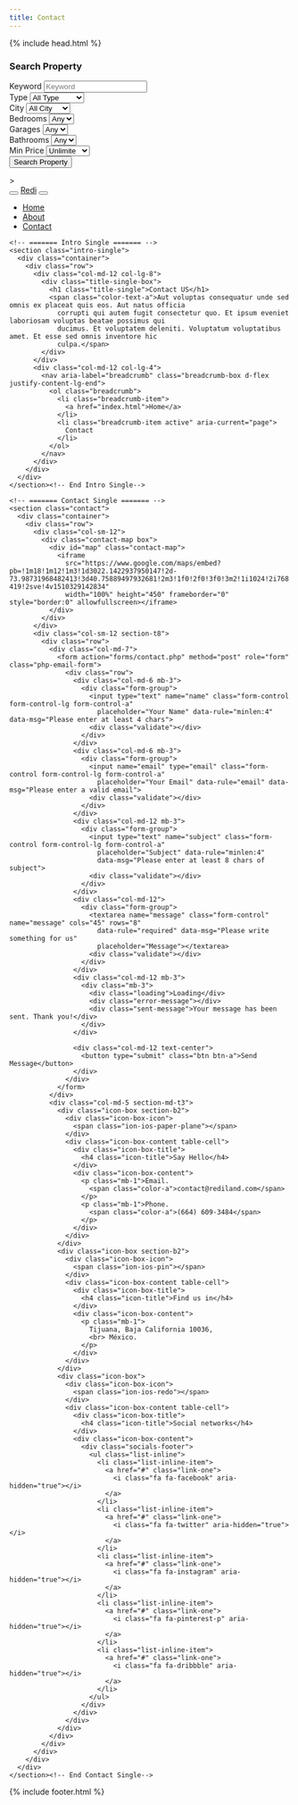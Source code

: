 ```yaml
---
title: Contact
---
```

<!DOCTYPE html>
<html lang="en">

<head>
  {% include head.html %}
</head>

<body>

  <!-- ======= Property Search Section ======= -->
  <div class="click-closed"></div>
  <!--/ Form Search Star /-->
  <div class="box-collapse">
    <div class="title-box-d">
      <h3 class="title-d">Search Property</h3>
    </div>
    <span class="close-box-collapse right-boxed ion-ios-close"></span>
    <div class="box-collapse-wrap form">
      <form class="form-a">
        <div class="row">
          <div class="col-md-12 mb-2">
            <div class="form-group">
              <label for="Type">Keyword</label>
              <input type="text" class="form-control form-control-lg form-control-a" placeholder="Keyword">
            </div>
          </div>
          <div class="col-md-6 mb-2">
            <div class="form-group">
              <label for="Type">Type</label>
              <select class="form-control form-control-lg form-control-a" id="Type">
                <option>All Type</option>
                <option>For Rent</option>
                <option>For Sale</option>
                <option>Open House</option>
              </select>
            </div>
          </div>
          <div class="col-md-6 mb-2">
            <div class="form-group">
              <label for="city">City</label>
              <select class="form-control form-control-lg form-control-a" id="city">
                <option>All City</option>
                <option>Alabama</option>
                <option>Arizona</option>
                <option>California</option>
                <option>Colorado</option>
              </select>
            </div>
          </div>
          <div class="col-md-6 mb-2">
            <div class="form-group">
              <label for="bedrooms">Bedrooms</label>
              <select class="form-control form-control-lg form-control-a" id="bedrooms">
                <option>Any</option>
                <option>01</option>
                <option>02</option>
                <option>03</option>
              </select>
            </div>
          </div>
          <div class="col-md-6 mb-2">
            <div class="form-group">
              <label for="garages">Garages</label>
              <select class="form-control form-control-lg form-control-a" id="garages">
                <option>Any</option>
                <option>01</option>
                <option>02</option>
                <option>03</option>
                <option>04</option>
              </select>
            </div>
          </div>
          <div class="col-md-6 mb-2">
            <div class="form-group">
              <label for="bathrooms">Bathrooms</label>
              <select class="form-control form-control-lg form-control-a" id="bathrooms">
                <option>Any</option>
                <option>01</option>
                <option>02</option>
                <option>03</option>
              </select>
            </div>
          </div>
          <div class="col-md-6 mb-2">
            <div class="form-group">
              <label for="price">Min Price</label>
              <select class="form-control form-control-lg form-control-a" id="price">
                <option>Unlimite</option>
                <option>$50,000</option>
                <option>$100,000</option>
                <option>$150,000</option>
                <option>$200,000</option>
              </select>
            </div>
          </div>
          <div class="col-md-12">
            <button type="submit" class="btn btn-b">Search Property</button>
          </div>
        </div>
      </form>
    </div>
  </div><!-- End Property Search Section -->>

  <!-- ======= Header/Navbar ======= -->
  <nav class="navbar navbar-default navbar-trans navbar-expand-lg fixed-top">
    <div class="container">
      <button class="navbar-toggler collapsed" type="button" data-toggle="collapse" data-target="#navbarDefault"
        aria-controls="navbarDefault" aria-expanded="false" aria-label="Toggle navigation">
        <span></span>
        <span></span>
        <span></span>
      </button>
      <a class="navbar-brand text-brand" href="index.html">Redi<span class="color-b"></span></a>
      <button type="button" class="btn btn-link nav-search navbar-toggle-box-collapse d-md-none" data-toggle="collapse"
        data-target="#navbarTogglerDemo01" aria-expanded="false">
        <span class="fa fa-search" aria-hidden="true"></span>
      </button>
      <div class="navbar-collapse collapse justify-content-center" id="navbarDefault">
        <ul class="navbar-nav">
          <li class="nav-item">
            <a class="nav-link active" href="index.html">Home</a>
          </li>
          <li class="nav-item">
            <a class="nav-link" href="about.html">About</a>
          </li>
          <!-- <li class="nav-item">
            <a class="nav-link" href="property-grid.html">Property</a>
          </li>
          <li class="nav-item">
            <a class="nav-link" href="blog-grid.html">Blog</a>
          </li>
          <li class="nav-item dropdown">
            <a class="nav-link dropdown-toggle" href="#" id="navbarDropdown" role="button" data-toggle="dropdown"
              aria-haspopup="true" aria-expanded="false">
              Pages
            </a>
            <div class="dropdown-menu" aria-labelledby="navbarDropdown">
              <a class="dropdown-item" href="property-single.html">Property Single</a>
              <a class="dropdown-item" href="blog-single.html">Blog Single</a>
              <a class="dropdown-item" href="agents-grid.html">Agents Grid</a>
              <a class="dropdown-item" href="agent-single.html">Agent Single</a>
            </div>
          </li> -->
          <li class="nav-item">
            <a class="nav-link" href="contact.html">Contact</a>
          </li>
        </ul>
      </div>
      <!-- <button type="button" class="btn btn-b-n navbar-toggle-box-collapse d-none d-md-block" data-toggle="collapse"
        data-target="#navbarTogglerDemo01" aria-expanded="false">
        <span class="fa fa-search" aria-hidden="true"></span>
      </button> -->
    </div>
  </nav><!-- End Header/Navbar -->

  <main id="main">

    <!-- ======= Intro Single ======= -->
    <section class="intro-single">
      <div class="container">
        <div class="row">
          <div class="col-md-12 col-lg-8">
            <div class="title-single-box">
              <h1 class="title-single">Contact US</h1>
              <span class="color-text-a">Aut voluptas consequatur unde sed omnis ex placeat quis eos. Aut natus officia
                corrupti qui autem fugit consectetur quo. Et ipsum eveniet laboriosam voluptas beatae possimus qui
                ducimus. Et voluptatem deleniti. Voluptatum voluptatibus amet. Et esse sed omnis inventore hic
                culpa.</span>
            </div>
          </div>
          <div class="col-md-12 col-lg-4">
            <nav aria-label="breadcrumb" class="breadcrumb-box d-flex justify-content-lg-end">
              <ol class="breadcrumb">
                <li class="breadcrumb-item">
                  <a href="index.html">Home</a>
                </li>
                <li class="breadcrumb-item active" aria-current="page">
                  Contact
                </li>
              </ol>
            </nav>
          </div>
        </div>
      </div>
    </section><!-- End Intro Single-->

    <!-- ======= Contact Single ======= -->
    <section class="contact">
      <div class="container">
        <div class="row">
          <div class="col-sm-12">
            <div class="contact-map box">
              <div id="map" class="contact-map">
                <iframe
                  src="https://www.google.com/maps/embed?pb=!1m18!1m12!1m3!1d3022.1422937950147!2d-73.98731968482413!3d40.75889497932681!2m3!1f0!2f0!3f0!3m2!1i1024!2i768!4f13.1!3m3!1m2!1s0x89c25855c6480299%3A0x55194ec5a1ae072e!2sTimes+Square!5e0!3m2!1ses-419!2sve!4v1510329142834"
                  width="100%" height="450" frameborder="0" style="border:0" allowfullscreen></iframe>
              </div>
            </div>
          </div>
          <div class="col-sm-12 section-t8">
            <div class="row">
              <div class="col-md-7">
                <form action="forms/contact.php" method="post" role="form" class="php-email-form">
                  <div class="row">
                    <div class="col-md-6 mb-3">
                      <div class="form-group">
                        <input type="text" name="name" class="form-control form-control-lg form-control-a"
                          placeholder="Your Name" data-rule="minlen:4" data-msg="Please enter at least 4 chars">
                        <div class="validate"></div>
                      </div>
                    </div>
                    <div class="col-md-6 mb-3">
                      <div class="form-group">
                        <input name="email" type="email" class="form-control form-control-lg form-control-a"
                          placeholder="Your Email" data-rule="email" data-msg="Please enter a valid email">
                        <div class="validate"></div>
                      </div>
                    </div>
                    <div class="col-md-12 mb-3">
                      <div class="form-group">
                        <input type="text" name="subject" class="form-control form-control-lg form-control-a"
                          placeholder="Subject" data-rule="minlen:4"
                          data-msg="Please enter at least 8 chars of subject">
                        <div class="validate"></div>
                      </div>
                    </div>
                    <div class="col-md-12">
                      <div class="form-group">
                        <textarea name="message" class="form-control" name="message" cols="45" rows="8"
                          data-rule="required" data-msg="Please write something for us"
                          placeholder="Message"></textarea>
                        <div class="validate"></div>
                      </div>
                    </div>
                    <div class="col-md-12 mb-3">
                      <div class="mb-3">
                        <div class="loading">Loading</div>
                        <div class="error-message"></div>
                        <div class="sent-message">Your message has been sent. Thank you!</div>
                      </div>
                    </div>

                    <div class="col-md-12 text-center">
                      <button type="submit" class="btn btn-a">Send Message</button>
                    </div>
                  </div>
                </form>
              </div>
              <div class="col-md-5 section-md-t3">
                <div class="icon-box section-b2">
                  <div class="icon-box-icon">
                    <span class="ion-ios-paper-plane"></span>
                  </div>
                  <div class="icon-box-content table-cell">
                    <div class="icon-box-title">
                      <h4 class="icon-title">Say Hello</h4>
                    </div>
                    <div class="icon-box-content">
                      <p class="mb-1">Email.
                        <span class="color-a">contact@rediland.com</span>
                      </p>
                      <p class="mb-1">Phone.
                        <span class="color-a">(664) 609-3484</span>
                      </p>
                    </div>
                  </div>
                </div>
                <div class="icon-box section-b2">
                  <div class="icon-box-icon">
                    <span class="ion-ios-pin"></span>
                  </div>
                  <div class="icon-box-content table-cell">
                    <div class="icon-box-title">
                      <h4 class="icon-title">Find us in</h4>
                    </div>
                    <div class="icon-box-content">
                      <p class="mb-1">
                        Tijuana, Baja California 10036,
                        <br> México.
                      </p>
                    </div>
                  </div>
                </div>
                <div class="icon-box">
                  <div class="icon-box-icon">
                    <span class="ion-ios-redo"></span>
                  </div>
                  <div class="icon-box-content table-cell">
                    <div class="icon-box-title">
                      <h4 class="icon-title">Social networks</h4>
                    </div>
                    <div class="icon-box-content">
                      <div class="socials-footer">
                        <ul class="list-inline">
                          <li class="list-inline-item">
                            <a href="#" class="link-one">
                              <i class="fa fa-facebook" aria-hidden="true"></i>
                            </a>
                          </li>
                          <li class="list-inline-item">
                            <a href="#" class="link-one">
                              <i class="fa fa-twitter" aria-hidden="true"></i>
                            </a>
                          </li>
                          <li class="list-inline-item">
                            <a href="#" class="link-one">
                              <i class="fa fa-instagram" aria-hidden="true"></i>
                            </a>
                          </li>
                          <li class="list-inline-item">
                            <a href="#" class="link-one">
                              <i class="fa fa-pinterest-p" aria-hidden="true"></i>
                            </a>
                          </li>
                          <li class="list-inline-item">
                            <a href="#" class="link-one">
                              <i class="fa fa-dribbble" aria-hidden="true"></i>
                            </a>
                          </li>
                        </ul>
                      </div>
                    </div>
                  </div>
                </div>
              </div>
            </div>
          </div>
        </div>
      </div>
    </section><!-- End Contact Single-->

  </main><!-- End #main -->

  {% include footer.html %}
  
  <a href="#" class="back-to-top"><i class="fa fa-chevron-up"></i></a>
  <div id="preloader"></div>

  <!-- Vendor JS Files -->
  <script src="assets/vendor/jquery/jquery.min.js"></script>
  <script src="assets/vendor/bootstrap/js/bootstrap.bundle.min.js"></script>
  <script src="assets/vendor/jquery.easing/jquery.easing.min.js"></script>
  <script src="assets/vendor/php-email-form/validate.js"></script>
  <script src="assets/vendor/owl.carousel/owl.carousel.min.js"></script>
  <script src="assets/vendor/scrollreveal/scrollreveal.min.js"></script>

  <!-- Template Main JS File -->
  <script src="assets/js/main.js"></script>

</body>

</html>
